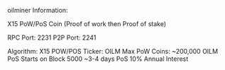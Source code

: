 oilminer Information:

X15 PoW/PoS Coin (Proof of work then Proof of stake)

RPC Port: 2231
P2P Port: 2241

Algorithm: X15 POW/POS
Ticker: OILM
Max PoW Coins: ~200,000 OILM
PoS Starts on Block 5000 ~3-4 days
PoS 10% Annual Interest
